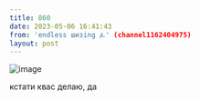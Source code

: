```yaml
---
title: 860
date: 2023-05-06 16:41:43
from: 'endless шизing ⍼' (channel1162404975)
layout: post
---
```


![image](photos/photo_43@06-05-2023_16-41-43.jpg)

кстати квас делаю, да
